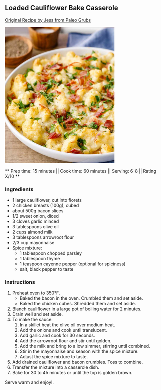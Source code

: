 ## Loaded Cauliflower Bake Casserole

[Original Recipe by Jess from Paleo Grubs](https://paleogrubs.com/loaded-caulliflower-bake)


![Picture](../img/loaded_cauliflower_casserole.jpg)

** Prep time: 15 minutes || Cook time: 60 minutes || Serving: 6-8 || Rating X/10 **

### Ingredients

- 1 large cauliflower, cut into florets
- 2 chicken breasts (100g), cubed
- about 500g bacon slices
- 1/2 sweet onion, diced
- 3 cloves garlic minced
- 3 tablespoons olive oil
- 2 cups almond milk
- 3 tablespoons arrowroot flour
- 2/3 cup mayonnaise
- Spice mixture:
	- 1 tablespoon chopped parsley
	- 1 tablespoon thyme
	- 1 teaspoon cayenne pepper (optional for spiciness)
	- salt, black pepper to taste

### Instructions

1. Preheat oven to 350°F.
	- Baked the bacon in the oven. Crumbled them and set aside.
	- Baked the chicken cubes. Shredded them and set aside.
2. Blanch cauliflower in a large pot of boiling water for 2 minutes.
3. Drain well and set aside.
4. To make the sauce:
	1. In a skillet heat the olive oil over medium heat.
	2. Add the onions and cook until translucent.
	3. Add garlic and cook for 30 seconds.
	4. Add the arrowroot flour and stir until golden.
	5. Add the milk and bring to a low simmer, stirring until combined.
	6. Stir in the mayonnaise and season with the spice mixture.
	7. Adjust the spice mixture to taste.
5. Add drained cauliflower and bacon crumbles. Toss to combine.
6. Transfer the mixture into a casserole dish.
7. Bake for 30 to 45 minutes or until the top is golden brown.

Serve warm and enjoy!.
